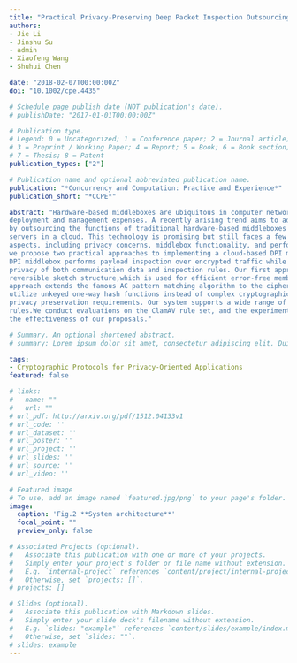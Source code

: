 ```yaml
---
title: "Practical Privacy-Preserving Deep Packet Inspection Outsourcing"
authors:
- Jie Li
- Jinshu Su
- admin
- Xiaofeng Wang
- Shuhui Chen

date: "2018-02-07T00:00:00Z"
doi: "10.1002/cpe.4435"

# Schedule page publish date (NOT publication's date).
# publishDate: "2017-01-01T00:00:00Z"

# Publication type.
# Legend: 0 = Uncategorized; 1 = Conference paper; 2 = Journal article;
# 3 = Preprint / Working Paper; 4 = Report; 5 = Book; 6 = Book section;
# 7 = Thesis; 8 = Patent
publication_types: ["2"]

# Publication name and optional abbreviated publication name.
publication: "*Concurrency and Computation: Practice and Experience*"
publication_short: "*CCPE*"

abstract: "Hardware-based middleboxes are ubiquitous in computer networks, which usually incur high
deployment and management expenses. A recently arising trend aims to address those problems
by outsourcing the functions of traditional hardware-based middleboxes to high volume
servers in a cloud. This technology is promising but still faces a few challenges from different
aspects, including privacy concerns, middlebox functionality, and performance. In this paper,
we propose two practical approaches to implementing a cloud-based DPI middlebox. The outsourced
DPI middlebox performs payload inspection over encrypted traffic while preserving the
privacy of both communication data and inspection rules. Our first approach employs amodified
reversible sketch structure,which is used for efficient error-free membership testing, and our second
approach extends the famous AC pattern matching algorithm to the cipher text domain.We
utilize unkeyed one-way hash functions instead of complex cryptographic protocols to achieve the
privacy preservation requirements. Our system supports a wide range of real-world inspection
rules.We conduct evaluations on the ClamAV rule set, and the experiment results demonstrate
the effectiveness of our proposals."

# Summary. An optional shortened abstract.
# summary: Lorem ipsum dolor sit amet, consectetur adipiscing elit. Duis posuere tellus ac convallis placerat. Proin tincidunt magna sed ex sollicitudin condimentum.

tags:
- Cryptographic Protocols for Privacy-Oriented Applications 
featured: false

# links:
# - name: ""
#   url: ""
# url_pdf: http://arxiv.org/pdf/1512.04133v1
# url_code: ''
# url_dataset: ''
# url_poster: ''
# url_project: ''
# url_slides: ''
# url_source: ''
# url_video: ''

# Featured image
# To use, add an image named `featured.jpg/png` to your page's folder. 
image:
  caption: 'Fig.2 **System architecture**'
  focal_point: ""
  preview_only: false

# Associated Projects (optional).
#   Associate this publication with one or more of your projects.
#   Simply enter your project's folder or file name without extension.
#   E.g. `internal-project` references `content/project/internal-project/index.md`.
#   Otherwise, set `projects: []`.
# projects: []

# Slides (optional).
#   Associate this publication with Markdown slides.
#   Simply enter your slide deck's filename without extension.
#   E.g. `slides: "example"` references `content/slides/example/index.md`.
#   Otherwise, set `slides: ""`.
# slides: example
---
```



